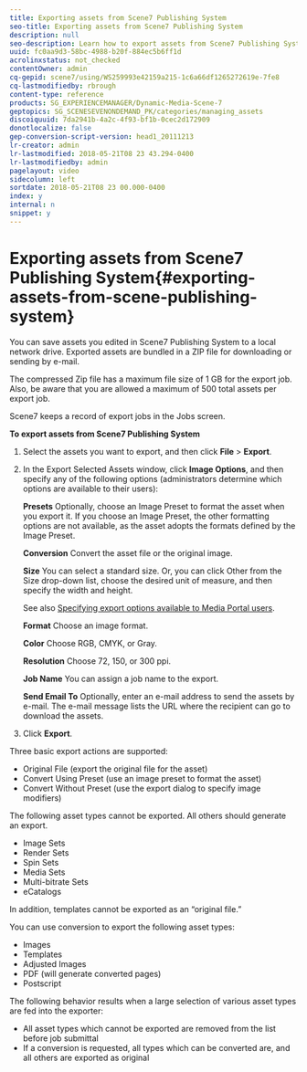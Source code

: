 ```yaml
---
title: Exporting assets from Scene7 Publishing System
seo-title: Exporting assets from Scene7 Publishing System
description: null
seo-description: Learn how to export assets from Scene7 Publishing System.
uuid: fc0aa9d3-58bc-4988-b20f-884ec5b6ff1d
acrolinxstatus: not_checked
contentOwner: admin
cq-gepid: scene7/using/WS259993e42159a215-1c6a66df1265272619e-7fe8
cq-lastmodifiedby: rbrough
content-type: reference
products: SG_EXPERIENCEMANAGER/Dynamic-Media-Scene-7
geptopics: SG_SCENESEVENONDEMAND_PK/categories/managing_assets
discoiquuid: 7da2941b-4a2c-4f93-bf1b-0cec2d172909
donotlocalize: false
gep-conversion-script-version: head1_20111213
lr-creator: admin
lr-lastmodified: 2018-05-21T08 23 43.294-0400
lr-lastmodifiedby: admin
pagelayout: video
sidecolumn: left
sortdate: 2018-05-21T08 23 00.000-0400
index: y
internal: n
snippet: y
---
```


# Exporting assets from Scene7 Publishing System{#exporting-assets-from-scene-publishing-system}

You can save assets you edited in Scene7 Publishing System to a local network drive. Exported assets are bundled in a ZIP file for downloading or sending by e-mail.

The compressed Zip file has a maximum file size of 1 GB for the export job. Also, be aware that you are allowed a maximum of 500 total assets per export job.

Scene7 keeps a record of export jobs in the Jobs screen.

**To export assets from Scene7 Publishing System**

1. Select the assets you want to export, and then click **File** &gt; **Export**. 
1. In the Export Selected Assets window, click **Image Options**, and then specify any of the following options (administrators determine which options are available to their users):

   **Presets** Optionally, choose an Image Preset to format the asset when you export it. If you choose an Image Preset, the other formatting options are not available, as the asset adopts the formats defined by the Image Preset.

   **Conversion** Convert the asset file or the original image.

   **Size** You can select a standard size. Or, you can click Other from the Size drop-down list, choose the desired unit of measure, and then specify the width and height.

   See also [Specifying export options available to Media Portal users](specifying-export-options-available-media.md#specifying_export_options_available_to_media_portal_users).

   **Format** Choose an image format.

   **Color** Choose RGB, CMYK, or Gray.

   **Resolution** Choose 72, 150, or 300 ppi.

   **Job Name** You can assign a job name to the export.

   **Send Email To** Optionally, enter an e-mail address to send the assets by e-mail. The e-mail message lists the URL where the recipient can go to download the assets.

1. Click **Export**.

Three basic export actions are supported:

* Original File (export the original file for the asset)
* Convert Using Preset (use an image preset to format the asset)
* Convert Without Preset (use the export dialog to specify image modifiers)

The following asset types cannot be exported. All others should generate an export.

* Image Sets
* Render Sets
* Spin Sets
* Media Sets
* Multi-bitrate Sets
* eCatalogs

In addition, templates cannot be exported as an “original file.”

You can use conversion to export the following asset types:

* Images
* Templates
* Adjusted Images
* PDF (will generate converted pages)
* Postscript

The following behavior results when a large selection of various asset types are fed into the exporter:

* All asset types which cannot be exported are removed from the list before job submittal 
* If a conversion is requested, all types which can be converted are, and all others are exported as original

